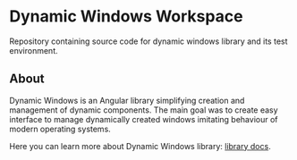 # Dynamic Windows Workspace

Repository containing source code for dynamic windows library and its test environment.

## About
Dynamic Windows is an Angular library simplifying creation and management of dynamic components.
The main goal was to create easy interface to manage dynamically created windows imitating behaviour of modern operating systems.

Here you can learn more about Dynamic Windows library:
[library docs](projects/dynamic-windows-core/README.md).
